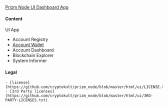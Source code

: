   [Prizm Node UI Dashboard App](https://github.com/cryptokult/prizm_node/tree/master/html/ui)

#### Content
UI App
- Account Registry
- [Account Wallet](./prizm_node_ui_account_wallet.md)
- Account Dashboard
- Blockchain Explorer
- System Informer

#### Legal
    - [license](https://github.com/cryptokult/prizm_node/blob/master/html/ui/LICENSE.txt)
    - [3rd Party licenses](https://github.com/cryptokult/prizm_node/blob/master/html/ui/3RD-PARTY-LICENSES.txt)

  
  
